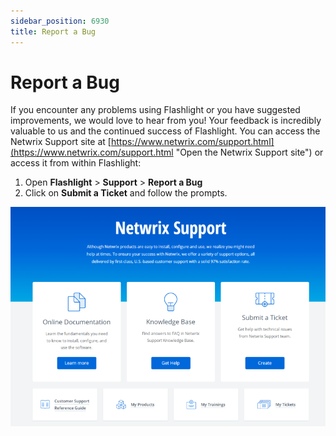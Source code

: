 ```yaml
---
sidebar_position: 6930
title: Report a Bug
---
```


# Report a Bug

If you encounter any problems using Flashlight or you have suggested improvements, we would love to hear from you! Your feedback is incredibly valuable to us and the continued success of Flashlight. You can access the Netwrix Support site at [https://www.netwrix.com/support.html](https://www.netwrix.com/support.html "Open the Netwrix Support site") or access it from within Flashlight:

1. Open **Flashlight** > **Support** > **Report a Bug**
2. Click on **Submit a Ticket** and follow the prompts.

![](../../../../static/images/StrongpointNetSuiteFlashlight/Content/Resources/Images/report_bug_800x556.png "Report a Bug")